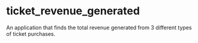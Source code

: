 # ticket_revenue_generated
An application that finds the total revenue generated from 3 different types of ticket purchases.
